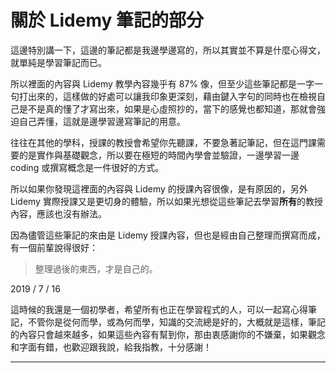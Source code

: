 # 關於 Lidemy 筆記的部分

這邊特別講一下，這邊的筆記都是我邊學邊寫的，所以其實並不算是什麼心得文，就單純是學習筆記而已。

所以裡面的內容與 Lidemy 教學內容幾乎有 87% 像，但至少這些筆記都是一字一句打出來的，這樣做的好處可以讓我印象更深刻，藉由鍵入字句的同時也在檢視自己是不是真的懂了才寫出來，如果是心虛照抄的，當下的感覺也都知道，那就會強迫自己弄懂，這就是邊學習邊寫筆記的用意。

往往在其他的學科，授課的教授會希望你先聽課，不要急著記筆記，但在這門課需要的是實作與基礎觀念，所以要在極短的時間內學會並驗證，一邊學習一邊 coding 或撰寫概念是一件很好的方式。

所以如果你發現這裡面的內容與 Lidemy 的授課內容很像，是有原因的，另外 Lidemy 實際授課又是更切身的體驗，所以如果光想從這些筆記去學習**所有**的教授內容，應該也沒有辦法。

因為儘管這些筆記的來由是 Lidemy 授課內容，但也是經由自己整理而撰寫而成，有一個前輩說得很好：

> 整理過後的東西，才是自己的。

2019 / 7 / 16

這時候的我還是一個初學者，希望所有也正在學習程式的人，可以一起寫心得筆記，不管你是從何而學，或為何而學，知識的交流總是好的，大概就是這樣，筆記的內容只會越來越多，如果這些內容有幫到你，那由衷感謝你的不嫌棄，如果觀念和字面有錯，也歡迎跟我說，給我指教，十分感謝！

-----
